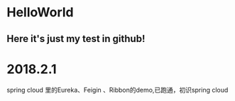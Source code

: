 # HelloWorld
Here it's just my test in github!
------------------------------------------------
# 2018.2.1
spring cloud 里的Eureka、Feigin 、Ribbon的demo,已跑通，初识spring cloud
